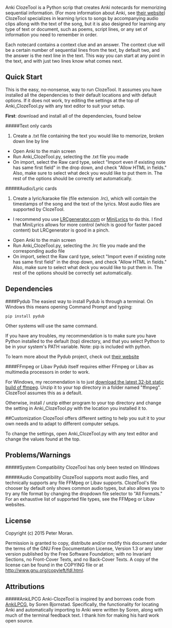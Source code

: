 Anki ClozeTool is a Python scrip that creates Anki notecards for memorizing sequential information. (For more information about Anki, see [their website](http://ankisrs.net/)) ClozeTool specializes in learning lyrics to songs by accompanying audio clips allong with the text of the song, but it is also designed for learning any type of text or document, such as poems, script lines, or any set of information you need to remember in order.

Each notecard contains a context clue and an answer. The context clue will be a certain number of sequential lines from the text, by default two, and the answer is the next line in the text. This way you can start at any point in the text, and with just two lines know what comes next.

## Quick Start
This is the easy, no-nonsense, way to run ClozeTool. It assumes you have installed all the dependencies to their default locations and with default options. If it does not work, try editing the settings at the top of Anki_ClozeTool.py with any text editor to suit your setup.

**First**: download and install all of the dependencies, found below

#####Text only cards

1. Create a .txt file containing the text you would like to memorize, broken down line by line
- Open Anki to the main screen 
- Run Anki_ClozeTool.py, selecting the .txt file you made
- On import, select the Raw card type, select "Import even if existing note has same first field" in the drop down, and check "Allow HTML in fields." Also, make sure to select what deck you would like to put them in. The rest of the options should be correctly set automatically.

#####Audio/Lyric cards
1. Create a lyric/karaoke file (file extension .lrc), which will contain the timestamps of the song and the text of the lyrics. Most audio files are supported by ClozeTool.
 * I recommend you use [LRCgenerator.com](http://www.lrcgenerator.com) or [MiniLyrics](http://www.crintsoft.com/) to do this. I find that MiniLyrics allows for more control (which is good for faster paced content) but LRCgenerator is good in a pinch.
- Open Anki to the main screen 
- Run Anki_ClozeTool.py, selecting the .lrc file you made and the corresponding audio file
- On import, select the Raw card type, select "Import even if existing note has same first field" in the drop down, and check "Allow HTML in fields." Also, make sure to select what deck you would like to put them in. The rest of the options should be correctly set automatically.

## Dependencies
####Pydub
The easiest way to install Pydub is through a terminal. On Windows this means opening Command Prompt and typing:

```
pip install pydub
```

Other systems will use the same command.

If you have any troubles, my recommendation is to make sure you have Python installed to the default (top) directory, and that you select Python to be in your system's PATH variable. Note: pip is included with python.

To learn more about the Pydub project, check out [their website](http://pydub.com/) 

####FFmpeg or Libav
Pydub itself requires either FFmpeg or Libav as multimedia processors in order to work. 

For Windows, my recomendation is to just [download the latest 32-bit static build of ffmpeg](http://ffmpeg.zeranoe.com/builds/win32/static/ffmpeg-latest-win32-static.7z). Unzip it to your top directory in a folder named "ffmpeg". ClozeTool assumes this as a default.

Otherwise, install / unzip either program to your top directory and change the setting in Anki_ClozeTool.py with the location you installed it to.

##Customization
ClozeTool offers different setting to help you suit it to your own needs and to adapt to different computer setups.  

To change the settings, open Anki_ClozeTool.py with any text editor and change the values found at the top.

## Problems/Warnings
#####System Compatibility
ClozeTool has only been tested on Windows

#####Audio Compatibility
ClozeTool supports most audio files, and technically supports any file FFMpeg or Libav supports. ClozeTool's file chooser by default only shows common audio types, but also allows you to try any file format by changing the dropdown file selector to "All Formats." For an exhaustive list of supported file types, see the FFMpeg or Libav websites.

## License
Copyright (c) 2015 Peter Moran.

Permission is granted to copy, distribute and/or modify this document under the terms of the GNU Free Documentation License, Version 1.3 or any later version published by the Free Software Foundation; with no Invariant Sections, no Front-Cover Texts, and no Back-Cover Texts. A copy of the license can be found in the COPYING file or at http://www.gnu.org/copyleft/fdl.html.

## Attributions
#####AnkiLPCG
Anki-ClozeTool is inspired by and borrows code from [AnkiLPCG](https://github.com/sobjornstad/AnkiLPCG), by Soren Bjornstad. Specifically, the functionality for locating Anki and automatically importing to Anki were written by Soren, along with much of the terminal feedback text. I thank him for making his hard work open source.
